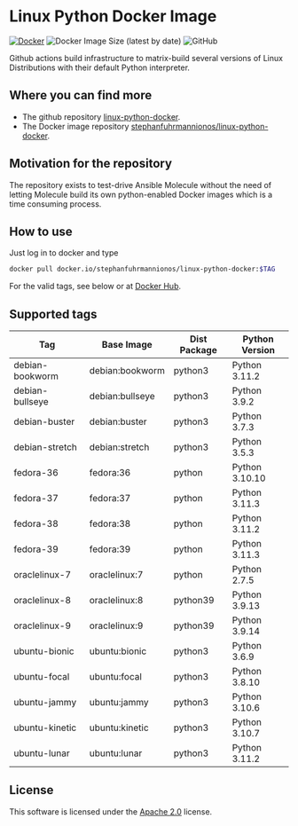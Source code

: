 # Linux Python Docker Image

[![Docker](https://github.com/sfuhrm/linux-python-docker/actions/workflows/docker.yml/badge.svg)](https://github.com/sfuhrm/linux-python-docker/actions/workflows/docker.yml)
![Docker Image Size (latest by date)](https://img.shields.io/docker/image-size/stephanfuhrmannionos/linux-python-docker)
![GitHub](https://img.shields.io/github/license/sfuhrm/linux-python-docker)

Github actions build infrastructure to matrix-build
several versions of Linux Distributions
with their default Python interpreter.

## Where you can find more

* The github repository [linux-python-docker](https://github.com/sfuhrm/linux-python-docker).
* The Docker image repository [stephanfuhrmannionos/linux-python-docker](https://hub.docker.com/r/stephanfuhrmannionos/linux-python-docker).

## Motivation for the repository

The repository exists to test-drive Ansible Molecule without
the need of letting Molecule build its own python-enabled Docker
images which is a time consuming process.

## How to use

Just log in to docker and type

```bash
docker pull docker.io/stephanfuhrmannionos/linux-python-docker:$TAG
```

For the valid tags, see below or at [Docker Hub](https://hub.docker.com/r/stephanfuhrmannionos/linux-python-docker).

## Supported tags

| Tag | Base Image | Dist Package | Python Version |
|-----|------------|--------------|----------------|
| debian-bookworm | debian:bookworm | python3 | Python 3.11.2 |
| debian-bullseye | debian:bullseye | python3 | Python 3.9.2 |
| debian-buster | debian:buster | python3 | Python 3.7.3 |
| debian-stretch | debian:stretch | python3 | Python 3.5.3 |
| fedora-36 | fedora:36 | python | Python 3.10.10 |
| fedora-37 | fedora:37 | python | Python 3.11.3 |
| fedora-38 | fedora:38 | python | Python 3.11.2 |
| fedora-39 | fedora:39 | python | Python 3.11.3 |
| oraclelinux-7 | oraclelinux:7 | python | Python 2.7.5 |
| oraclelinux-8 | oraclelinux:8 | python39 | Python 3.9.13 |
| oraclelinux-9 | oraclelinux:9 | python39 | Python 3.9.14 |
| ubuntu-bionic | ubuntu:bionic | python3 | Python 3.6.9 |
| ubuntu-focal | ubuntu:focal | python3 | Python 3.8.10 |
| ubuntu-jammy | ubuntu:jammy | python3 | Python 3.10.6 |
| ubuntu-kinetic | ubuntu:kinetic | python3 | Python 3.10.7 |
| ubuntu-lunar | ubuntu:lunar | python3 | Python 3.11.2 |

## License

This software is licensed under the [Apache 2.0](LICENSE.txt) license.
